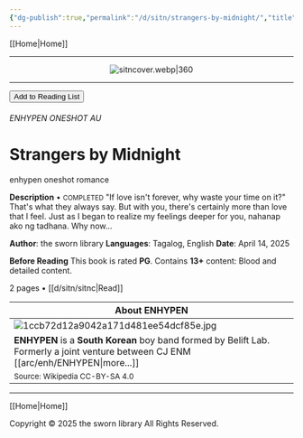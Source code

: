 ```yaml
---
{"dg-publish":true,"permalink":"/d/sitn/strangers-by-midnight/","title":"Strangers by Midnight","tags":["book"]}
---
```



[[Home\|Home]]

***

<div style="text-align:center;">

![sitncover.webp|360](/img/user/d/sitn/sitncover.webp)

</div>

***

<button id="library-toggle" class="squared-button" onclick="toggleLibrary()">Add to Reading List</button>

###### ENHYPEN ONESHOT AU
# Strangers by Midnight
<div class="fake-button-container">
  <span class="fake-button">enhypen</span>
  <span class="fake-button">oneshot</span>
  <span class="fake-button">romance</span>
</div>

**Description** • <small>COMPLETED</small>
"If love isn't forever, why waste your time on it?"
That's what they always say. But with you, there's certainly more than love that I feel. Just as I began to realize my feelings deeper for you, nahanap ako ng tadhana. Why now...

**Author**: the sworn library
**Languages**: Tagalog, English
**Date**: April 14, 2025

**Before Reading**
This book is rated **PG**.
Contains **13+** content:
Blood and detailed content.

2 pages • [[d/sitn/sitnc\|Read]]

| About ENHYPEN                                                                                                                 |
| ----------------------------------------------------------------------------------------------------------------------------- |
| ![1ccb72d12a9042a171d481ee54dcf85e.jpg](/img/user/b%20storage/a%20storage/1ccb72d12a9042a171d481ee54dcf85e.jpg)                                                                                     |
| **ENHYPEN** is a **South Korean** boy band formed by Belift Lab. Formerly a joint venture between CJ ENM [[arc/enh/ENHYPEN\|more...]] |
| <small>Source: Wikipedia CC-BY-SA 4.0</small>                                                                                 |

***

[[Home\|Home]]


Copyright © 2025 the sworn library
All Rights Reserved.

<script src="https://starryxoxo.github.io/treeajmgar/src/helpers/user/scripts/list.js"></script> 
<script src="https://starryxoxo.github.io/treeajmgar/src/helpers/user/scripts/ffunction.js"></script>